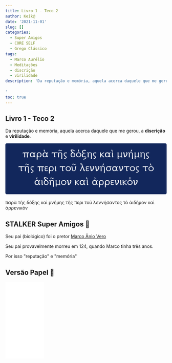 ```yaml
---
title: Livro 1 - Teco 2
author: Keik@
date: '2021-11-01'
slug: []
categories:
  - Super Amigos
  - CORE SELF
  - Grego Clássico
tags:
  - Marco Aurélio
  - Meditações
  - discrição
  - virilidade
description: 'Da reputação e memória, aquela acerca daquele que me gerou, a discrição e virilidade.

'
toc: true
---
```



## Livro 1 - Teco 2 

Da reputação e memória, aquela acerca daquele que me gerou, a **discrição** e **virilidade**.

![](/post/2021-11-01-livro-1-teco-2/index.pt-br_files/L1T2.png)

παρὰ τῆς δόξης καὶ μνήμης τῆς περι τοῦ λεννήσαντος τὸ ἁιδῆμον καὶ ἀρρενικόν



## STALKER Super Amigos :eyes:
Seu pai (biológico) foi o pretor [Marco Ânio Vero](https://pt.wikipedia.org/wiki/Marco_%C3%82nio_Vero_(pretor).)

Seu pai provavelmente morreu em 124, quando Marco tinha três anos.

Por isso "reputação" e "memória"


## Versão Papel :book:
<iframe style="width:120px;height:240px;" marginwidth="0" marginheight="0" scrolling="no" frameborder="0" src="//ws-na.amazon-adsystem.com/widgets/q?ServiceVersion=20070822&OneJS=1&Operation=GetAdHtml&MarketPlace=BR&source=ss&ref=as_ss_li_til&ad_type=product_link&tracking_id=mundodekeika-20&language=pt_BR&marketplace=amazon&region=BR&placement=B092FVY4BB&asins=B092FVY4BB&linkId=37c5ec14221f61f811029aa88b520891&show_border=true&link_opens_in_new_window=true"></iframe>
